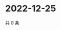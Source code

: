# 2022-12-25

共 0 条

<!-- BEGIN WEIBO -->
<!-- 最后更新时间 Sun Dec 25 2022 13:12:12 GMT+0800 (China Standard Time) -->

<!-- END WEIBO -->
